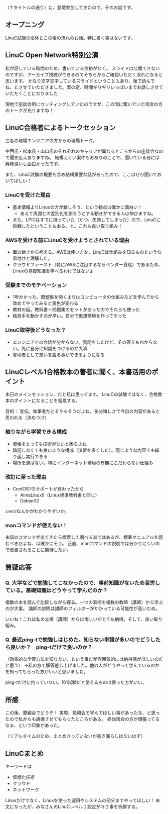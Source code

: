 （↑タイトルの通り）に、登壇参加してきたので、そのお話です。

## オープニング
LinuC試験の全体とこの後の流れのお話。特に書く事はないです。

## LinuC Open Network特別公演
私が話している時間のため、書いている余裕がなく。
スライドは公開できないのですが、アーカイブ視聴ができるのでそちらからご確認いただく流れになると思います。
かなり文字文字しているスライドということもあり、後で読んでね、とさせていただきました。案の定、時間ギリギリいっぱいまでお話しさせていただくことになりました

現地で座談会用にセッティングしていたのですが、この間に繋いでいた司会の方のトークが光りますね！

## LinuC合格者によるトークセッション
三名の現場エンジニアの方からの現場トーク。

中西氏・松本氏・山口氏のそれぞれのキャリアが異なるところからの座談会なので聞き応えありますね。
結構えぐい案件もおありのことで、聞いている分には興味深いし面白かったです。

また、LinuC試験の概要も含め結構重要な話があったので、ここはぜひ聞いておいてほしい！

### LinuCを受けた理由
- 基本情報よりLinuxの方が難しそう、という観点は確かに面白い！
  - あえて周囲との差別化を測ろうとする動きができる人は伸びますね。
- また、LPICはすでに持っていた（かつ、失効してしまった）ので、LinuCに挑戦したということもある、と。これも良い取り組み！

### AWSを受ける前にLinuCを受けようとされている理由
- 車の動きから考える。AWSは使い方を、LinuCは仕組みを知るものという位置付けと理解した。
- クラウドファースト（特にAWSに注目するならベンダー資格）であるため、Linuxの基礎知識を学べるわけではないよ

### 受験までのモチベーション
- 1年かかった。問題集を開くよりはコンピュータの仕組みなどを学んでから改めてやってみると景色が変わる
- 教材の話。教科書＋問題集のセットがあったのでそれらも使った
- 結局手を動かすのが早い。自分で仮想環境を作ってやった

### LinuC取得後どうなった？
- エンジニアとの会話が分からない。質問をしたけど、その答えもわからない。先に自分に知識をつけるのが大事
- 登壇者として想いを語る事ができるようになる

## LinuCレベル1合格教本の著者に聞く、本書活用のポイント
本日のメインセッション、だと私は思ってます。
LinuCの試験ではなく、合格教本のポイントになることを留意する。

目的： 宣伝。執筆者だとそりゃそうだよね。多分悔しさで今日の内容があると思われる（決めつけ）

### 触りながら学習できる構成
- 資格をとっても技術がないと困るよね
- 暗記しなくても良いような構成（演習を多くした）。同じような内容でも繰り返し実行できる
- 場所を選ばない。特にインターネット環境の有無にこだわらない仕組み

### 改訂に至った理由
- CentOS7のサポートが終わったから
  - AlmaLinux9（Linux標準教科書と同じ）
  - Debian12

`inetd`なんかがわかりやすいか。

### manコマンドが使えない！
未知のコマンドが出てきたら検索して調べる派ではあるが、標準マニュアルを読むべきだよね、は確かにそう。
正直、manコマンドの説明では分かりにくいので改善されることに期待したい。

## 質疑応答
### Q. 大学などで勉強してこなかったので、事前知識がないため苦労している。基礎知識はどうやって学んだのか？
複数の本を読んで比較しながら探る。一つの事柄を複数の教師（講師）から学ぶのが大事。
講師の説明は講師のフィルターがかかっている可能性が高いため。

いいね！これは私の立場（講師）からは悔しいがとても納得。そして、良い取り組み。

### Q. 最近ping-tで勉強しはじめた。知らない単語が多いのでどうしたら良いか？　ping-tだけで良いのか？
（効率的な学習方法を知りたい、という事だが雰囲気的には納得感がほしいのだと思う）
→私の方で解答差し上げました。他の人がどうやって学んでいるのかを知ってもらった方がいいと思いました。

ping-tだけに拘っていない。101試験だと使えるものは使った方がいい。

## 所感
この後、懇親会でどうぞ！
実際、懇親会で学んでほしい事があったな、と思ったので私からも誘導させてもらったところがある。
終始司会の方が頑張ってるなぁ、という印象があった。

（リアルタイムのため、まとめきっていないが書き漏らしはないはず）

## LinuCまとめ

キーワードは

- 仮想化技術
- クラウド
- ネットワーク

Linuxだけでなく、Linuxを使った運用やシステムの部分までやってほしい！
末文になったが、みなさんのLinuCレベル１認定が叶う事を祈願する。
